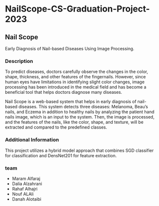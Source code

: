 # NailScope-CS-Graduation-Project-2023

## Nail Scope

Early Diagnosis of Nail-based Diseases Using Image Processing.

### Description

To predict diseases, doctors carefully observe the changes in the color, shape, thickness, and other features of the fingernails. However, since human eyes have limitations in identifying slight color changes, image processing has been introduced in the medical field and has become a beneficial tool that helps doctors diagnose many diseases.

Nail Scope is a web-based system that helps in early diagnosis of nail-based diseases. This system detects three diseases: Melanoma, Beau’s nails, and Eczema in addition to healthy nails by analyzing the patient hand nails image, which is an input to the system. Then, the image is processed, and the features of the nails, like the color, shape, and texture, will be extracted and compared to the predefined classes.

### Additional Information

This project utilizes a hybrid model approach that combines SGD classifier for classification and DensNet201 for feature extraction.

### team

- Maram Alfaraj
- Dalia Alzahrani
- Rahaf Alhajri
- Nouf ALAli
- Danah Alotaibi
